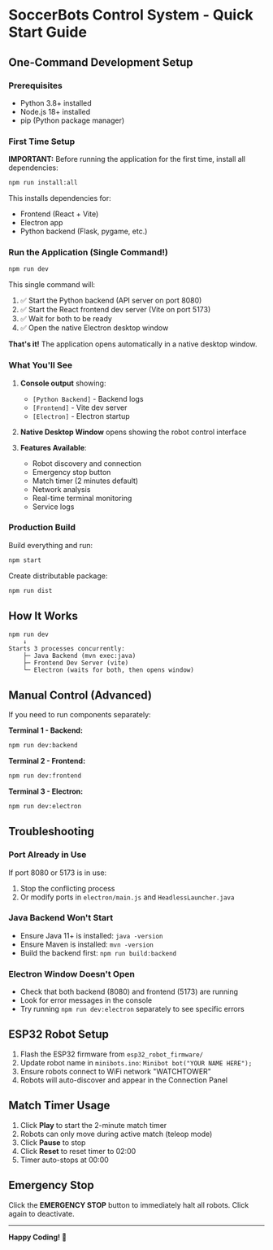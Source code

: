 # SoccerBots Control System - Quick Start Guide

## One-Command Development Setup

### Prerequisites
- Python 3.8+ installed
- Node.js 18+ installed
- pip (Python package manager)

### First Time Setup

**IMPORTANT:** Before running the application for the first time, install all dependencies:

```bash
npm run install:all
```

This installs dependencies for:
- Frontend (React + Vite)
- Electron app
- Python backend (Flask, pygame, etc.)

### Run the Application (Single Command!)

```bash
npm run dev
```

This single command will:
1. ✅ Start the Python backend (API server on port 8080)
2. ✅ Start the React frontend dev server (Vite on port 5173)
3. ✅ Wait for both to be ready
4. ✅ Open the native Electron desktop window

**That's it!** The application opens automatically in a native desktop window.

### What You'll See

1. **Console output** showing:
   - `[Python Backend]` - Backend logs
   - `[Frontend]` - Vite dev server
   - `[Electron]` - Electron startup

2. **Native Desktop Window** opens showing the robot control interface

3. **Features Available**:
   - Robot discovery and connection
   - Emergency stop button
   - Match timer (2 minutes default)
   - Network analysis
   - Real-time terminal monitoring
   - Service logs

### Production Build

Build everything and run:
```bash
npm start
```

Create distributable package:
```bash
npm run dist
```

## How It Works

```
npm run dev
    ↓
Starts 3 processes concurrently:
    ├─ Java Backend (mvn exec:java)
    ├─ Frontend Dev Server (vite)
    └─ Electron (waits for both, then opens window)
```

## Manual Control (Advanced)

If you need to run components separately:

**Terminal 1 - Backend:**
```bash
npm run dev:backend
```

**Terminal 2 - Frontend:**
```bash
npm run dev:frontend
```

**Terminal 3 - Electron:**
```bash
npm run dev:electron
```

## Troubleshooting

### Port Already in Use
If port 8080 or 5173 is in use:
1. Stop the conflicting process
2. Or modify ports in `electron/main.js` and `HeadlessLauncher.java`

### Java Backend Won't Start
- Ensure Java 11+ is installed: `java -version`
- Ensure Maven is installed: `mvn -version`
- Build the backend first: `npm run build:backend`

### Electron Window Doesn't Open
- Check that both backend (8080) and frontend (5173) are running
- Look for error messages in the console
- Try running `npm run dev:electron` separately to see specific errors

## ESP32 Robot Setup

1. Flash the ESP32 firmware from `esp32_robot_firmware/`
2. Update robot name in `minibots.ino`: `Minibot bot("YOUR NAME HERE");`
3. Ensure robots connect to WiFi network "WATCHTOWER"
4. Robots will auto-discover and appear in the Connection Panel

## Match Timer Usage

1. Click **Play** to start the 2-minute match timer
2. Robots can only move during active match (teleop mode)
3. Click **Pause** to stop
4. Click **Reset** to reset timer to 02:00
5. Timer auto-stops at 00:00

## Emergency Stop

Click the **EMERGENCY STOP** button to immediately halt all robots. Click again to deactivate.

---

**Happy Coding! 🤖**
